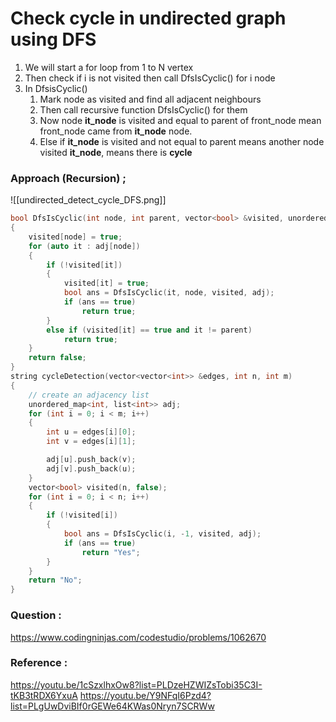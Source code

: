 # Check cycle in undirected graph using DFS

1. We will start a for loop from 1 to N vertex
2. Then check if i is not visited then call DfsIsCyclic() for i node
3. In DfsisCyclic()
   1. Mark node as visited and find all adjacent neighbours
   2. Then call recursive function DfsIsCyclic() for them
   3. Now node **it_node** is visited and equal to parent of front_node mean front_node came from **it_node** node.
   4. Else if **it_node** is visited and not equal to parent means another node visited **it_node**, means there is **cycle**

### Approach (Recursion) ;

![[undirected_detect_cycle_DFS.png]]

```cpp
bool DfsIsCyclic(int node, int parent, vector<bool> &visited, unordered_map<int, list<int>> &adj)
{
    visited[node] = true;
    for (auto it : adj[node])
    {
        if (!visited[it])
        {
            visited[it] = true;
            bool ans = DfsIsCyclic(it, node, visited, adj);
            if (ans == true)
                return true;
        }
        else if (visited[it] == true and it != parent)
            return true;
    }
    return false;
}
string cycleDetection(vector<vector<int>> &edges, int n, int m)
{
    // create an adjacency list
    unordered_map<int, list<int>> adj;
    for (int i = 0; i < m; i++)
    {
        int u = edges[i][0];
        int v = edges[i][1];

        adj[u].push_back(v);
        adj[v].push_back(u);
    }
    vector<bool> visited(n, false);
    for (int i = 0; i < n; i++)
    {
        if (!visited[i])
        {
            bool ans = DfsIsCyclic(i, -1, visited, adj);
            if (ans == true)
                return "Yes";
        }
    }
    return "No";
}
```

### Question :

https://www.codingninjas.com/codestudio/problems/1062670

### Reference :

https://youtu.be/1cSzxlhxOw8?list=PLDzeHZWIZsTobi35C3I-tKB3tRDX6YxuA
https://youtu.be/Y9NFqI6Pzd4?list=PLgUwDviBIf0rGEWe64KWas0Nryn7SCRWw
